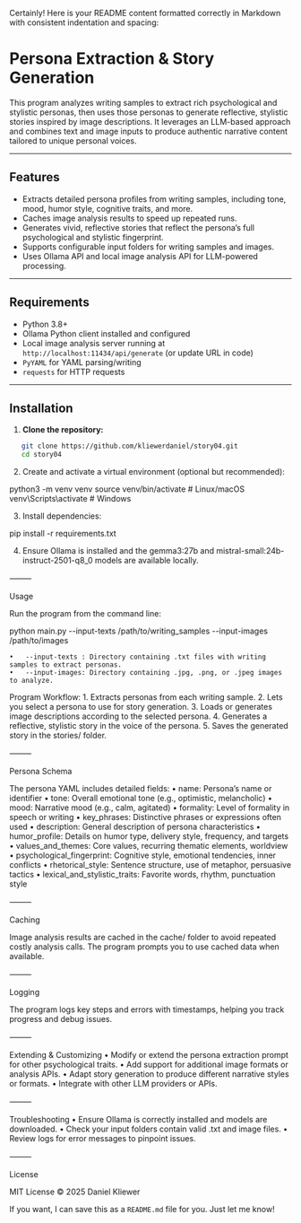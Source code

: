 Certainly! Here is your README content formatted correctly in Markdown with consistent indentation and spacing:

# Persona Extraction & Story Generation

This program analyzes writing samples to extract rich psychological and stylistic personas, then uses those personas to generate reflective, stylistic stories inspired by image descriptions. It leverages an LLM-based approach and combines text and image inputs to produce authentic narrative content tailored to unique personal voices.

---

## Features

- Extracts detailed persona profiles from writing samples, including tone, mood, humor style, cognitive traits, and more.
- Caches image analysis results to speed up repeated runs.
- Generates vivid, reflective stories that reflect the persona’s full psychological and stylistic fingerprint.
- Supports configurable input folders for writing samples and images.
- Uses Ollama API and local image analysis API for LLM-powered processing.

---

## Requirements

- Python 3.8+
- Ollama Python client installed and configured
- Local image analysis server running at `http://localhost:11434/api/generate` (or update URL in code)
- `PyYAML` for YAML parsing/writing
- `requests` for HTTP requests

---

## Installation

1. **Clone the repository:**
```bash
   git clone https://github.com/kliewerdaniel/story04.git
   cd story04
```
2.	Create and activate a virtual environment (optional but recommended):

python3 -m venv venv
source venv/bin/activate  # Linux/macOS
venv\Scripts\activate     # Windows


3.	Install dependencies:

pip install -r requirements.txt


4.	Ensure Ollama is installed and the gemma3:27b and mistral-small:24b-instruct-2501-q8_0 models are available locally.

⸻

Usage

Run the program from the command line:

python main.py --input-texts /path/to/writing_samples --input-images /path/to/images

	•	--input-texts : Directory containing .txt files with writing samples to extract personas.
	•	--input-images: Directory containing .jpg, .png, or .jpeg images to analyze.

Program Workflow:
	1.	Extracts personas from each writing sample.
	2.	Lets you select a persona to use for story generation.
	3.	Loads or generates image descriptions according to the selected persona.
	4.	Generates a reflective, stylistic story in the voice of the persona.
	5.	Saves the generated story in the stories/ folder.

⸻

Persona Schema

The persona YAML includes detailed fields:
	•	name: Persona’s name or identifier
	•	tone: Overall emotional tone (e.g., optimistic, melancholic)
	•	mood: Narrative mood (e.g., calm, agitated)
	•	formality: Level of formality in speech or writing
	•	key_phrases: Distinctive phrases or expressions often used
	•	description: General description of persona characteristics
	•	humor_profile: Details on humor type, delivery style, frequency, and targets
	•	values_and_themes: Core values, recurring thematic elements, worldview
	•	psychological_fingerprint: Cognitive style, emotional tendencies, inner conflicts
	•	rhetorical_style: Sentence structure, use of metaphor, persuasive tactics
	•	lexical_and_stylistic_traits: Favorite words, rhythm, punctuation style

⸻

Caching

Image analysis results are cached in the cache/ folder to avoid repeated costly analysis calls. The program prompts you to use cached data when available.

⸻

Logging

The program logs key steps and errors with timestamps, helping you track progress and debug issues.

⸻

Extending & Customizing
	•	Modify or extend the persona extraction prompt for other psychological traits.
	•	Add support for additional image formats or analysis APIs.
	•	Adapt story generation to produce different narrative styles or formats.
	•	Integrate with other LLM providers or APIs.

⸻

Troubleshooting
	•	Ensure Ollama is correctly installed and models are downloaded.
	•	Check your input folders contain valid .txt and image files.
	•	Review logs for error messages to pinpoint issues.

⸻

License

MIT License © 2025 Daniel Kliewer

If you want, I can save this as a `README.md` file for you. Just let me know!